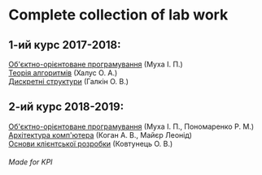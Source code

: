 # Complete collection of lab work

## 1-ий курс **2017-2018**:
[Об'єктно-орієнтоване програмування](https://github.com/kraftwerk28/kpi-labs/tree/master/2017-2018/oop) (Муха І. П.)  
[Теорія алгоритмів](https://github.com/kraftwerk28/kpi-labs/tree/master/2017-2018/algorythm_theory) (Халус О. А.)  
[Дискретні структури](https://github.com/kraftwerk28/kpi-labs/tree/master/2017-2018/discr_struct) (Галкін О. В.)

## 2-ий курс **2018-2019**:
[Об'єктно-орієнтоване програмування](https://github.com/kraftwerk28/kpi-labs/tree/master/2018-2019/oop) (Муха І. П., Пономаренко Р. М.)  
[Архітектура комп'ютера](https://github.com/kraftwerk28/kpi-labs/tree/master/2018-2019/comp_arch) (Коган А. В., Майєр Леонід)  
[Основи клієнтської розробки](https://github.com/kraftwerk28/kpi-labs/tree/master/2018-2019/frontend_BCD) (Ковтунець О. В.)  

###### Made for KPI
